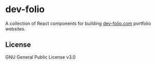 # dev-folio

A collection of React components for building [dev-folio.com](https://dev-folio.com) portfolio websites.

## License

GNU General Public License v3.0

